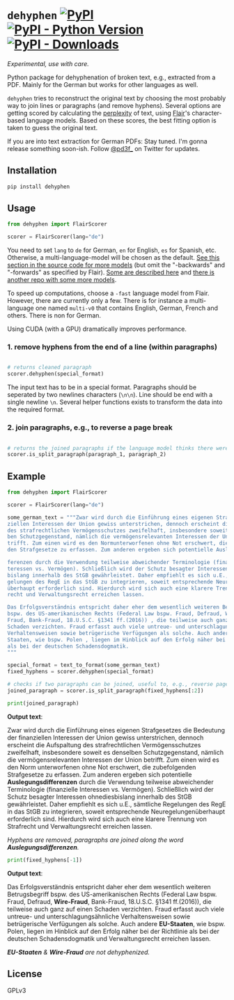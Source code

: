 # `dehyphen` [![PyPI](https://img.shields.io/pypi/v/dehyphen.svg)](https://pypi.org/project/dehyphen/) [![PyPI - Python Version](https://img.shields.io/pypi/pyversions/dehyphen.svg)](https://pypi.org/project/dehyphen/) [![PyPI - Downloads](https://img.shields.io/pypi/dm/dehyphen)](https://pypistats.org/packages/dehyphen)

*Experimental, use with care.*

Python package for dehyphenation of broken text, e.g., extracted from a PDF. Mainly for the German but works for other languages as well.

`dehyphen` tries to reconstruct the original text by choosing the most probably way to join lines or paragraphs (and remove hyphens).
Several options are getting scored by calculating the [perplexity](https://en.wikipedia.org/wiki/Perplexity#Perplexity_per_word) of text, using [Flair](https://github.com/flairNLP/flair)'s character-based language models.
Based on these scores, the best fitting option is taken to guess the original text.

If you are into text extraction for German PDFs: Stay tuned. I'm gonna release something soon-ish. Follow [@pd3f_](https://twitter.com/pd3f_) on Twitter for updates.

## Installation

```bash
pip install dehyphen
```

## Usage

```python
from dehyphen import FlairScorer

scorer = FlairScorer(lang="de")
```

You need to set `lang` to `de` for German, `en` for English, `es` for Spanish, etc. Otherwise, a multi-language-model will be chosen as the default. [See this section in the source code for more models](https://github.com/flairNLP/flair/blob/8c09e62d9a5a3c227b9ca0fb9f214de9620d4ca0/flair/embeddings/token.py#L431) (but omit the "-backwards" and "-forwards" as specified by Flair). [Some are described here](https://github.com/flairNLP/flair/blob/master/resources/docs/embeddings/FLAIR_EMBEDDINGS.md) and [there is another repo with some more models](https://github.com/flairNLP/flair-lms).

To speed up computations, choose a `-fast` language model from Flair. However, there are currently only a few. There is for instance a multi-language one named `multi-v0` that contains English, German, French and others. There is non for German.

Using CUDA (with a GPU) dramatically improves performance.

### 1. remove hyphens from the end of a line (within paragraphs)
```python

# returns cleaned paragraph
scorer.dehyphen(special_format)
```

The input text has to be in a special format. Paragraphs should be seperated by two newlines characters (`\n\n`). Line should be end with a single newline `\n`. Several helper functions exists to transform the data into the required format.

### 2. join paragraphs, e.g., to reverse a page break

```python

# returns the joined paragraphs if the language model thinks there were split, otherwise `None`
scorer.is_split_paragraph(paragraph_1, paragraph_2)
```

## Example

```python
from dehyphen import FlairScorer

scorer = FlairScorer(lang="de")

some_german_text = """Zwar wird durch die Einführung eines eigenen Strafgesetzes die Bedeutung der finan-
ziellen Interessen der Union gewiss unterstrichen, dennoch erscheint die Aufspaltung
des strafrechtlichen Vermögensschutzes zweifelhaft, insbesondere soweit es densel-
ben Schutzgegenstand, nämlich die vermögensrelevanten Interessen der Union be-
trifft. Zum einen wird es den Normunterworfenen ohne Not erschwert, die zu befolgen-
den Strafgesetze zu erfassen. Zum anderen ergeben sich potentielle Auslegungsdif-

ferenzen durch die Verwendung teilweise abweichender Terminologie (finanzielle In-
teressen vs. Vermögen). Schließlich wird der Schutz besagter Interessen ohnedies
bislang innerhalb des StGB gewährleistet. Daher empfiehlt es sich u.E., sämtliche Re-
gelungen des RegE in das StGB zu integrieren, soweit entsprechende Neuregelungen
überhaupt erforderlich sind. Hierdurch wird sich auch eine klarere Trennung von Straf-
recht und Verwaltungsrecht erreichen lassen.

Das Erfolgsverständnis entspricht daher eher dem wesentlich weiteren Betrugsbegriff
bspw. des US-amerikanischen Rechts (Federal Law bspw. Fraud, Defraud, Wire-
Fraud, Bank-Fraud, 18.U.S.C. §1341 ff.(2016)) , die teilweise auch ganz auf einen
Schaden verzichten. Fraud erfasst auch viele untreue- und unterschlagungsähnliche
Verhaltensweisen sowie betrügerische Verfügungen als solche. Auch andere EU-
Staaten, wie bspw. Polen , liegen im Hinblick auf den Erfolg näher bei der Richtlinie
als bei der deutschen Schadensdogmatik.
"""

special_format = text_to_format(some_german_text)
fixed_hyphens = scorer.dehyphen(special_format)

# checks if two paragraphs can be joined, useful to, e.g., reverse page breaks.
joined_paragraph = scorer.is_split_paragraph(fixed_hyphens[:2])

print(joined_paragraph)
```
**Output text**:

Zwar wird durch die Einführung eines eigenen Strafgesetzes die Bedeutung der finanziellen Interessen der Union gewiss unterstrichen, dennoch erscheint die Aufspaltung des strafrechtlichen Vermögensschutzes zweifelhaft, insbesondere soweit es denselben Schutzgegenstand, nämlich die vermögensrelevanten Interessen der Union betrifft. Zum einen wird es den Norm unterworfenen ohne Not erschwert, die zubefolgenden Strafgesetze zu erfassen. Zum anderen ergeben sich potentielle **Auslegungsdifferenzen** durch die Verwendung teilweise abweichender Terminologie (finanzielle Interessen vs. Vermögen). Schließlich wird der Schutz besagter Interessen ohnediesbislang innerhalb des StGB gewährleistet. Daher empfiehlt es sich u.E., sämtliche Regelungen des RegE in das StGB zu integrieren, soweit entsprechende Neuregelungenüberhaupt erforderlich sind. Hierdurch wird sich auch eine klarere Trennung von Strafrecht und Verwaltungsrecht erreichen lassen.

*Hyphens are removed, paragraphs are joined along the word **Auslegungsdifferenzen**.*

```python
print(fixed_hyphens[-1])
```
**Output text**:

Das Erfolgsverständnis entspricht daher eher dem wesentlich weiteren Betrugsbegriff bspw. des US-amerikanischen Rechts (Federal Law bspw. Fraud, Defraud, **Wire-Fraud**, Bank-Fraud, 18.U.S.C. §1341 ff.(2016)), die teilweise auch ganz auf einen Schaden verzichten. Fraud erfasst auch viele untreue- und unterschlagungsähnliche Verhaltensweisen sowie betrügerische Verfügungen als solche. Auch andere **EU-Staaten**, wie bspw. Polen, liegen im Hinblick auf den Erfolg näher bei der Richtlinie als bei der deutschen Schadensdogmatik und Verwaltungsrecht erreichen lassen.

***EU-Staaten** & **Wire-Fraud** are not dehyphenized.*


## License

GPLv3